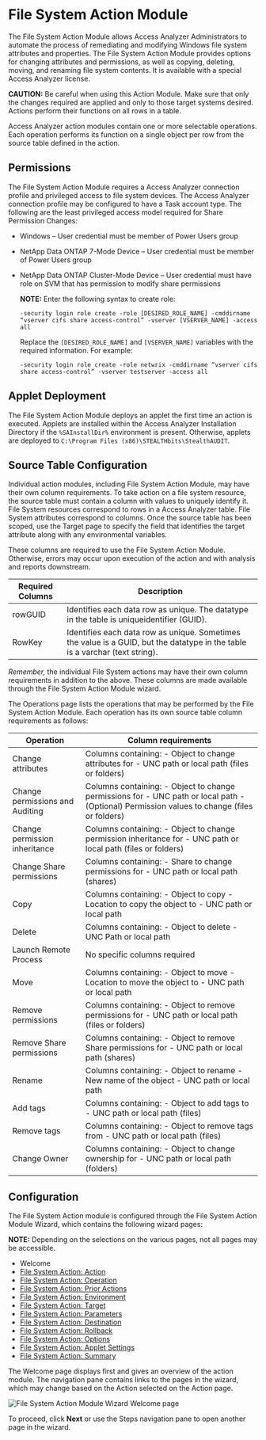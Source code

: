 # File System Action Module

The File System Action Module allows Access Analyzer Administrators to automate the process of remediating and modifying Windows file system attributes and properties. The File System Action Module provides options for changing attributes and permissions, as well as copying, deleting, moving, and renaming file system contents. It is available with a special Access Analyzer license.

__CAUTION:__ Be careful when using this Action Module. Make sure that only the changes required are applied and only to those target systems desired. Actions perform their functions on all rows in a table.

Access Analyzer action modules contain one or more selectable operations. Each operation performs its function on a single object per row from the source table defined in the action.

## Permissions

The File System Action Module requires a Access Analyzer connection profile and privileged access to file system devices. The Access Analyzer connection profile may be configured to have a Task account type. The following are the least privileged access model required for Share Permission Changes:

- Windows – User credential must be member of Power Users group
- NetApp Data ONTAP 7-Mode Device – User credential must be member of Power Users group
- NetApp Data ONTAP Cluster-Mode Device – User credential must have role on SVM that has permission to modify share permissions

  __NOTE:__ Enter the following syntax to create role:

  ```
  ‑security login role create ‑role [DESIRED_ROLE_NAME] ‑cmddirname “vserver cifs share access-control” ‑vserver [VSERVER_NAME] ‑access all
  ```

  Replace the ```[DESIRED_ROLE_NAME]``` and ```[VSERVER_NAME]``` variables with the required information. For example:

  ```
  ‑security login role create ‑role netwrix ‑cmddirname “vserver cifs share access-control” ‑vserver testserver ‑access all
  ```

## Applet Deployment

The File System Action Module deploys an applet the first time an action is executed. Applets are installed within the Access Analyzer Installation Directory if the ```%SAInstallDir%``` environment is present. Otherwise, applets are deployed to ```C:\Program Files (x86)\STEALTHbits\StealthAUDIT```.

## Source Table Configuration

Individual action modules, including File System Action Module, may have their own column requirements. To take action on a file system resource, the source table must contain a column with values to uniquely identify it. File System resources correspond to rows in a Access Analyzer table. File System attributes correspond to columns. Once the source table has been scoped, use the Target page to specify the field that identifies the target attribute along with any environmental variables.

These columns are required to use the File System Action Module. Otherwise, errors may occur upon execution of the action and with analysis and reports downstream.

| Required Columns | Description |
| --- | --- |
| rowGUID | Identifies each data row as unique. The datatype in the table is uniqueidentifier (GUID). |
| RowKey | Identifies each data row as unique. Sometimes the value is a GUID, but the datatype in the table is a varchar (text string). |

_Remember,_  the individual File System actions may have their own column requirements in addition to the above. These columns are made available through the File System Action Module wizard.

The Operations page lists the operations that may be performed by the File System Action Module. Each operation has its own source table column requirements as follows:

| Operation | Column requirements |
| --- | --- |
| Change attributes | Columns containing:   - Object to change attributes for - UNC path or local path (files or folders) |
| Change permissions and Auditing | Columns containing:   - Object to change permissions for - UNC path or local path - (Optional) Permission values to change (files or folders) |
| Change permission inheritance | Columns containing:   - Object to change permission inheritance for - UNC path or local path (files or folders) |
| Change Share permissions | Columns containing:   - Share to change permissions for - UNC path or local path (shares) |
| Copy | Columns containing:   - Object to copy - Location to copy the object to - UNC path or local path |
| Delete | Columns containing:   - Object to delete - UNC Path or local path |
| Launch Remote Process | No specific columns required |
| Move | Columns containing:   - Object to move - Location to move the object to - UNC path or local path |
| Remove permissions | Columns containing:   - Object to remove permissions for - UNC path or local path (files or folders) |
| Remove Share permissions | Columns containing:   - Object to remove Share permissions for - UNC path or local path (shares) |
| Rename | Columns containing:   - Object to rename - New name of the object - UNC path or local path |
| Add tags | Columns containing:   - Object to add tags to - UNC path or local path (files) |
| Remove tags | Columns containing:   - Object to remove tags from - UNC path or local path (files) |
| Change Owner | Columns containing:   - Object to change ownership for - UNC path or local path (folders) |

## Configuration

The File System Action module is configured through the File System Action Module Wizard, which contains the following wizard pages:

__NOTE:__ Depending on the selections on the various pages, not all pages may be accessible.

- Welcome
- [File System Action: Action](/docs/accessanalyzer/enterpriseauditor/admin/action/filesystem/action.md)
- [File System Action: Operation](/docs/accessanalyzer/enterpriseauditor/admin/action/filesystem/operation.md)
- [File System Action: Prior Actions](/docs/accessanalyzer/enterpriseauditor/admin/action/filesystem/prioractions.md)
- [File System Action: Environment](/docs/accessanalyzer/enterpriseauditor/admin/action/filesystem/environment.md)
- [File System Action: Target](/docs/accessanalyzer/enterpriseauditor/admin/action/filesystem/target.md)
- [File System Action: Parameters](/docs/accessanalyzer/enterpriseauditor/admin/action/filesystem/parameters.md)
- [File System Action: Destination](/docs/accessanalyzer/enterpriseauditor/admin/action/filesystem/destination.md)
- [File System Action: Rollback](/docs/accessanalyzer/enterpriseauditor/admin/action/filesystem/rollback.md)
- [File System Action: Options](/docs/accessanalyzer/enterpriseauditor/admin/action/filesystem/options.md)
- [File System Action: Applet Settings](/docs/accessanalyzer/enterpriseauditor/admin/action/filesystem/appletsettings.md)
- [File System Action: Summary](/docs/accessanalyzer/enterpriseauditor/admin/action/filesystem/summary.md)

The Welcome page displays first and gives an overview of the action module. The navigation pane contains links to the pages in the wizard, which may change based on the Action selected on the Action page.

![File System Action Module Wizard Welcome page](/img/product_docs/activitymonitor/activitymonitor/install/welcome.png)

To proceed, click __Next__ or use the Steps navigation pane to open another page in the wizard.
